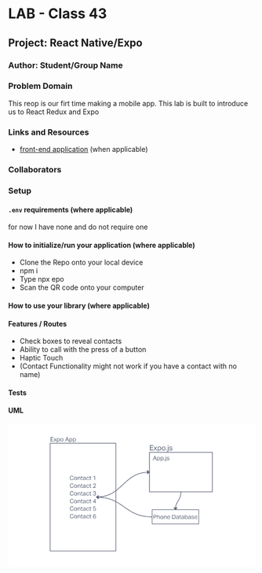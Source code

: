 # LAB - Class 43

## Project: React Native/Expo

### Author: Student/Group Name

### Problem Domain  

This reop is our firt time making a mobile app. This lab is built to introduce us to React Redux and Expo

### Links and Resources

- [front-end application](http://xyz.com) (when applicable)

### Collaborators

### Setup

#### `.env` requirements (where applicable)

for now I have none and do not require one


#### How to initialize/run your application (where applicable)

- Clone the Repo onto your local device
- npm i
- Type npx epo
- Scan the QR code onto your computer

#### How to use your library (where applicable)

#### Features / Routes

- Check boxes to reveal contacts
- Ability to call with the press of a button
- Haptic Touch
- (Contact Functionality might not work if you have a contact with no name)

#### Tests

#### UML

![UML](./uml/uml-43.png)